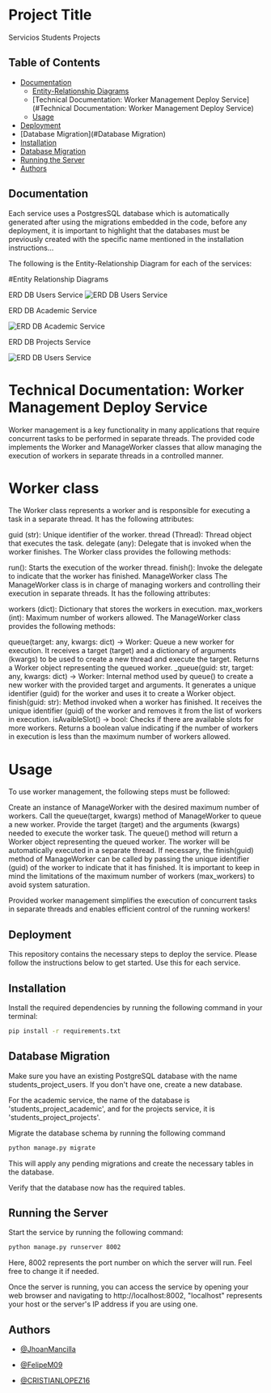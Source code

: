 # Project Title

Servicios Students Projects

## Table of Contents
- [Documentation](#documentation)
  - [Entity-Relationship Diagrams](#Entity-Relationship-Diagrams)
  - [Technical Documentation: Worker Management Deploy Service](#Technical Documentation: Worker Management Deploy Service)
   - [Usage](#Usage)
- [Deployment](#deployment)
 - [Database Migration](#Database Migration)
- [Installation](#installation)
- [Database Migration](#database-migration)
- [Running the Server](#running-the-server)
- [Authors](#authors)


## Documentation

Each service uses a PostgresSQL database which is automatically generated after using the migrations embedded in the code, before any deployment, it is important to highlight that the databases must be previously created with the specific name mentioned in the installation instructions...

The following is the Entity-Relationship Diagram for each of the services:

#Entity Relationship Diagrams

ERD DB Users Service
![ERD DB Users Service](https://i.postimg.cc/XY8MhVt3/users.png)

ERD DB Academic Service

![ERD DB Academic Service](https://i.postimg.cc/nLJzKcBJ/Academic.png)

ERD DB Projects Service

![ERD DB Users Service](https://i.postimg.cc/76PZcsKt/Projects.png)

# Technical Documentation: Worker Management Deploy Service 
Worker management is a key functionality in many applications that require concurrent tasks to be performed in separate threads. The provided code implements the Worker and ManageWorker classes that allow managing the execution of workers in separate threads in a controlled manner.

# Worker class
The Worker class represents a worker and is responsible for executing a task in a separate thread. It has the following attributes:

guid (str): Unique identifier of the worker.
thread (Thread): Thread object that executes the task.
delegate (any): Delegate that is invoked when the worker finishes.
The Worker class provides the following methods:

run(): Starts the execution of the worker thread.
finish(): Invoke the delegate to indicate that the worker has finished.
ManageWorker class
The ManageWorker class is in charge of managing workers and controlling their execution in separate threads. It has the following attributes:

workers (dict): Dictionary that stores the workers in execution.
max_workers (int): Maximum number of workers allowed.
The ManageWorker class provides the following methods:

queue(target: any, kwargs: dict) -> Worker: Queue a new worker for execution. It receives a target (target) and a dictionary of arguments (kwargs) to be used to create a new thread and execute the target. Returns a Worker object representing the queued worker.
_queue(guid: str, target: any, kwargs: dict) -> Worker: Internal method used by queue() to create a new worker with the provided target and arguments. It generates a unique identifier (guid) for the worker and uses it to create a Worker object.
finish(guid: str): Method invoked when a worker has finished. It receives the unique identifier (guid) of the worker and removes it from the list of workers in execution.
isAvaibleSlot() -> bool: Checks if there are available slots for more workers. Returns a boolean value indicating if the number of workers in execution is less than the maximum number of workers allowed.
# Usage
To use worker management, the following steps must be followed:

Create an instance of ManageWorker with the desired maximum number of workers.
Call the queue(target, kwargs) method of ManageWorker to queue a new worker. Provide the target (target) and the arguments (kwargs) needed to execute the worker task.
The queue() method will return a Worker object representing the queued worker.
The worker will be automatically executed in a separate thread.
If necessary, the finish(guid) method of ManageWorker can be called by passing the unique identifier (guid) of the worker to indicate that it has finished.
It is important to keep in mind the limitations of the maximum number of workers (max_workers) to avoid system saturation.

Provided worker management simplifies the execution of concurrent tasks in separate threads and enables efficient control of the running workers!

## Deployment

This repository contains the necessary steps to deploy the service. Please follow the instructions below to get started. Use this for each service.

## Installation

Install the required dependencies by running the following command in your terminal:

   ```bash
   pip install -r requirements.txt
   ```

## Database Migration

Make sure you have an existing PostgreSQL database with the name students_project_users. If you don't have one, create a new database.

For the academic service, the name of the database is 'students_project_academic', and for the projects service, it is 'students_project_projects'.

Migrate the database schema by running the following command


   ```bash
   python manage.py migrate
   ```
   
This will apply any pending migrations and create the necessary tables in the database.

Verify that the database now has the required tables.

## Running the Server

Start the service by running the following command:


   ```bash
   python manage.py runserver 8002
   ```
Here, 8002 represents the port number on which the server will run. Feel free to change it if needed.

Once the server is running, you can access the service by opening your web browser and navigating to http://localhost:8002, "localhost" represents your host or the server's IP address if you are using one.
## Authors

- [@JhoanMancilla](https://github.com/JhoanMancilla)

- [@FelipeM09](https://github.com/FelipeM09)
- [@CRISTIANLOPEZ16](https://github.com/CRISTIANLOPEZ16)